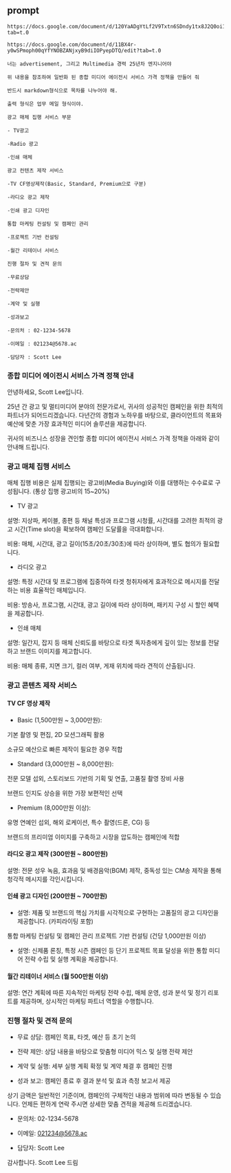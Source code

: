 ## prompt
```
https://docs.google.com/document/d/120YaADgYtLf2V9Txtn6SDndy1tx8J2Q0oi1CwN5a8UU/edit?tab=t.0

https://docs.google.com/document/d/11BX4r-y0wSPmoph00qYfYNOBZANjxyB9diIOPyepDTQ/edit?tab=t.0

너는 advertisement, 그리고 Multimedia 경력 25년차 엔지니어야

위 내용을 참조하여 일반화 된 종합 미디어 에이전시 서비스 가격 정책을 만들어 줘

반드시 markdown형식으로 목차를 나누어야 해.

출력 형식은 업무 메일 형식이야.

광고 매체 집행 서비스 부문

- TV광고

-Radio 광고

-인쇄 매체

광고 컨텐츠 제작 서비스

-TV CF영상제작(Basic, Standard, Premium으로 구분)

-라디오 광고 제작

-인쇄 광고 디자인

통합 마케팅 컨설팅 및 캠페인 관리

-프로젝트 기반 컨설팅

-월간 리테이너 서비스

진행 절차 및 견적 문의

-무료상담

-전략제안

-계약 및 실행

-성과보고

-문의처 : 02-1234-5678

-이메일 : 021234@5678.ac

-담당자 : Scott Lee
```

### 종합 미디어 에이전시 서비스 가격 정책 안내
안녕하세요, Scott Lee입니다.

25년 간 광고 및 멀티미디어 분야의 전문가로서, 귀사의 성공적인 캠페인을 위한 최적의 파트너가 되어드리겠습니다. 다년간의 경험과 노하우를 바탕으로, 클라이언트의 목표와 예산에 맞춘 가장 효과적인 미디어 솔루션을 제공합니다.

귀사의 비즈니스 성장을 견인할 종합 미디어 에이전시 서비스 가격 정책을 아래와 같이 안내해 드립니다.

### 광고 매체 집행 서비스
매체 집행 비용은 실제 집행되는 광고비(Media Buying)와 이를 대행하는 수수료로 구성됩니다. (통상 집행 광고비의 15~20%)

- TV 광고

설명: 지상파, 케이블, 종편 등 채널 특성과 프로그램 시청률, 시간대를 고려한 최적의 광고 시간(Time slot)을 확보하여 캠페인 도달률을 극대화합니다.

비용: 매체, 시간대, 광고 길이(15초/20초/30초)에 따라 상이하며, 별도 협의가 필요합니다.

- 라디오 광고

설명: 특정 시간대 및 프로그램에 집중하여 타겟 청취자에게 효과적으로 메시지를 전달하는 비용 효율적인 매체입니다.

비용: 방송사, 프로그램, 시간대, 광고 길이에 따라 상이하며, 패키지 구성 시 할인 혜택을 제공합니다.

- 인쇄 매체

설명: 일간지, 잡지 등 매체 신뢰도를 바탕으로 타겟 독자층에게 깊이 있는 정보를 전달하고 브랜드 이미지를 제고합니다.

비용: 매체 종류, 지면 크기, 컬러 여부, 게재 위치에 따라 견적이 산출됩니다.

### 광고 콘텐츠 제작 서비스

#### TV CF 영상 제작

- Basic (1,500만원 ~ 3,000만원):

기본 촬영 및 편집, 2D 모션그래픽 활용

소규모 예산으로 빠른 제작이 필요한 경우 적합

- Standard (3,000만원 ~ 8,000만원):

전문 모델 섭외, 스토리보드 기반의 기획 및 연출, 고품질 촬영 장비 사용

브랜드 인지도 상승을 위한 가장 보편적인 선택 

- Premium (8,000만원 이상):

유명 연예인 섭외, 해외 로케이션, 특수 촬영(드론, CG) 등

브랜드의 프리미엄 이미지를 구축하고 시장을 압도하는 캠페인에 적합

#### 라디오 광고 제작 (300만원 ~ 800만원)


설명: 전문 성우 녹음, 효과음 및 배경음악(BGM) 제작, 중독성 있는 CM송 제작을 통해 청각적 메시지를 각인시킵니다. 


#### 인쇄 광고 디자인 (200만원 ~ 700만원)

- 설명: 제품 및 브랜드의 핵심 가치를 시각적으로 구현하는 고품질의 광고 디자인을 제공합니다. (카피라이팅 포함)

통합 마케팅 컨설팅 및 캠페인 관리
프로젝트 기반 컨설팅 (건당 1,000만원 이상)


- 설명: 신제품 론칭, 특정 시즌 캠페인 등 단기 프로젝트 목표 달성을 위한 통합 미디어 전략 수립 및 실행 계획을 제공합니다. 

#### 월간 리테이너 서비스 (월 500만원 이상)

설명: 연간 계획에 따른 지속적인 마케팅 전략 수립, 매체 운영, 성과 분석 및 정기 리포트를 제공하며, 상시적인 마케팅 파트너 역할을 수행합니다.

### 진행 절차 및 견적 문의
- 무료 상담: 캠페인 목표, 타겟, 예산 등 초기 논의

- 전략 제안: 상담 내용을 바탕으로 맞춤형 미디어 믹스 및 실행 전략 제안

- 계약 및 실행: 세부 실행 계획 확정 및 계약 체결 후 캠페인 진행

- 성과 보고: 캠페인 종료 후 결과 분석 및 효과 측정 보고서 제공

상기 금액은 일반적인 기준이며, 캠페인의 구체적인 내용과 범위에 따라 변동될 수 있습니다. 언제든 편하게 연락 주시면 상세한 맞춤 견적을 제공해 드리겠습니다.

- 문의처: 02-1234-5678

- 이메일: 021234@5678.ac

- 담당자: Scott Lee

감사합니다. Scott Lee 드림

